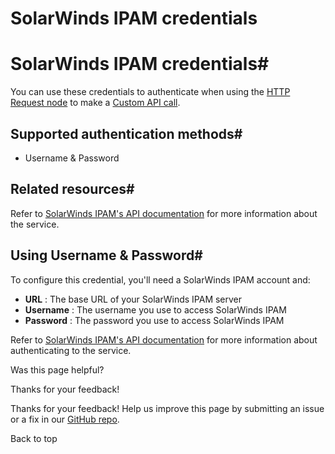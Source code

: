 # SolarWinds IPAM credentials

[ ](https://github.com/n8n-io/n8n-docs/edit/main/docs/integrations/builtin/credentials/solarwindsipam.md "Edit this page")

# SolarWinds IPAM credentials#

You can use these credentials to authenticate when using the [HTTP Request node](../../core-nodes/n8n-nodes-base.httprequest/) to make a [Custom API call](../../../custom-operations/).

## Supported authentication methods#

  * Username & Password



## Related resources#

Refer to [SolarWinds IPAM's API documentation](https://github.com/solarwinds/OrionSDK/wiki/REST) for more information about the service.

## Using Username & Password#

To configure this credential, you'll need a SolarWinds IPAM account and:

  * **URL** : The base URL of your SolarWinds IPAM server
  * **Username** : The username you use to access SolarWinds IPAM
  * **Password** : The password you use to access SolarWinds IPAM



Refer to [SolarWinds IPAM's API documentation](https://github.com/solarwinds/OrionSDK/wiki/REST) for more information about authenticating to the service.

Was this page helpful? 

Thanks for your feedback! 

Thanks for your feedback! Help us improve this page by submitting an issue or a fix in our [GitHub repo](https://github.com/n8n-io/n8n-docs). 

Back to top 
